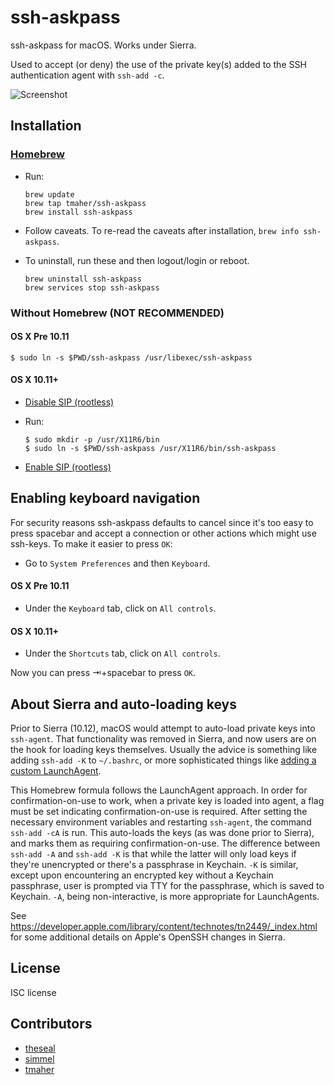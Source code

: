 ssh-askpass
===========

ssh-askpass for macOS. Works under Sierra.

Used to accept (or deny) the use of the private key(s) added to the SSH authentication agent with `ssh-add -c`.

![Screenshot](https://github.com/theseal/ssh-askpass/raw/master/sample/ssh-askpass.png)

## Installation

### [Homebrew](http://brew.sh/)
* Run:

    ```
    brew update
    brew tap tmaher/ssh-askpass
    brew install ssh-askpass
    ```
* Follow caveats. To re-read the caveats after installation,
`brew info ssh-askpass`.

* To uninstall, run these and then logout/login or reboot.
    ```
    brew uninstall ssh-askpass
    brew services stop ssh-askpass
    ```

### Without Homebrew (NOT RECOMMENDED)

#### OS X Pre 10.11
```
$ sudo ln -s $PWD/ssh-askpass /usr/libexec/ssh-askpass
```
#### OS X 10.11+
* [Disable SIP (rootless)](http://www.imore.com/el-capitan-system-integrity-protection-helps-keep-malware-away)
* Run:

    ```
    $ sudo mkdir -p /usr/X11R6/bin
    $ sudo ln -s $PWD/ssh-askpass /usr/X11R6/bin/ssh-askpass
    ```
* [Enable SIP (rootless)](http://www.imore.com/el-capitan-system-integrity-protection-helps-keep-malware-away)

## Enabling keyboard navigation
For security reasons ssh-askpass defaults to cancel since it's too easy to
press spacebar and accept a connection or other actions which might use
ssh-keys. To make it easier to press `OK`:

* Go to `System Preferences` and then `Keyboard`.

#### OS X Pre 10.11
* Under the `Keyboard` tab, click on `All controls`.

#### OS X 10.11+
* Under the `Shortcuts` tab, click on `All controls`.

Now you can press ⇥+spacebar to press `OK`.

## About Sierra and auto-loading keys
Prior to Sierra (10.12), macOS would attempt to auto-load private keys into
`ssh-agent`. That functionality was removed in Sierra, and now users are
on the hook for loading keys themselves. Usually the advice is something
like adding `ssh-add -K` to `~/.bashrc`, or more sophisticated things like
[adding a custom LaunchAgent](https://github.com/jirsbek/SSH-keys-in-macOS-Sierra-keychain).

This Homebrew formula follows the LaunchAgent approach. In order for
confirmation-on-use to work, when a private key is loaded into agent, a
flag must be set indicating confirmation-on-use is required. After setting
the necessary environment variables and restarting `ssh-agent`, the command
`ssh-add -cA` is run. This auto-loads the keys (as was done prior to Sierra),
and marks them as requiring confirmation-on-use. The difference between
`ssh-add -A` and `ssh-add -K` is that while the latter will only load
keys if they're unencrypted or there's a passphrase in Keychain. `-K` is
similar, except upon encountering an encrypted key without a Keychain
passphrase, user is prompted via TTY for the passphrase, which is saved to
Keychain. `-A`, being non-interactive, is more appropriate for LaunchAgents.

See https://developer.apple.com/library/content/technotes/tn2449/_index.html
for some additional details on Apple's OpenSSH changes in Sierra.

## License
ISC license

## Contributors
* [theseal](https://github.com/theseal)
* [simmel](https://github.com/simmel)
* [tmaher](https://github.com/tmaher)
